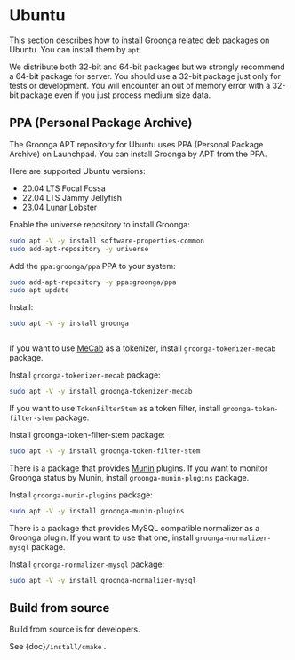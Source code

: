 # Ubuntu

This section describes how to install Groonga related deb packages on
Ubuntu. You can install them by `apt`.

We distribute both 32-bit and 64-bit packages but we strongly
recommend a 64-bit package for server. You should use a 32-bit package
just only for tests or development. You will encounter an out of
memory error with a 32-bit package even if you just process medium
size data.

## PPA (Personal Package Archive)

The Groonga APT repository for Ubuntu uses PPA (Personal Package
Archive) on Launchpad. You can install Groonga by APT from the PPA.

Here are supported Ubuntu versions:

- 20.04 LTS Focal Fossa
- 22.04 LTS Jammy Jellyfish
- 23.04 Lunar Lobster

Enable the universe repository to install Groonga:

```bash
sudo apt -V -y install software-properties-common
sudo add-apt-repository -y universe
```

Add the `ppa:groonga/ppa` PPA to your system:

```bash
sudo add-apt-repository -y ppa:groonga/ppa
sudo apt update
```

Install:

```bash
sudo apt -V -y install groonga
```

```{include} server-use.md

```

If you want to use [MeCab](https://taku910.github.io/mecab/) as a
tokenizer, install `groonga-tokenizer-mecab` package.

Install `groonga-tokenizer-mecab` package:

```bash
sudo apt -V -y install groonga-tokenizer-mecab
```

If you want to use `TokenFilterStem` as a token filter, install
`groonga-token-filter-stem` package.

Install groonga-token-filter-stem package:

```bash
sudo apt -V -y install groonga-token-filter-stem
```

There is a package that provides [Munin](http://munin-monitoring.org/)
plugins. If you want to monitor Groonga status by Munin, install
`groonga-munin-plugins` package.

Install `groonga-munin-plugins` package:

```bash
sudo apt -V -y install groonga-munin-plugins
```

There is a package that provides MySQL compatible normalizer as a
Groonga plugin. If you want to use that one, install
`groonga-normalizer-mysql` package.

Install `groonga-normalizer-mysql` package:

```bash
sudo apt -V -y install groonga-normalizer-mysql
```

## Build from source

Build from source is for developers.

See {doc}`/install/cmake` .
